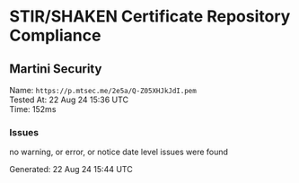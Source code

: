 # STIR/SHAKEN Certificate Repository Compliance

## Martini Security

Name: `https://p.mtsec.me/2e5a/Q-Z05XHJkJdI.pem`\
Tested At: 22 Aug 24 15:36 UTC\
Time: 152ms

### Issues

no warning, or error, or notice date level issues were found

Generated: 22 Aug 24 15:44 UTC